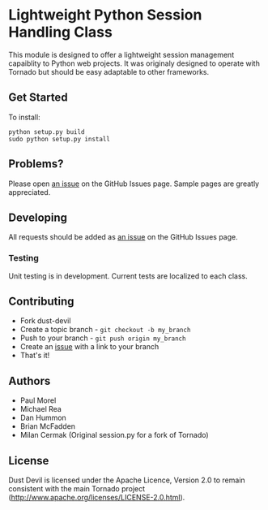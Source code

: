 # Lightweight Python Session Handling Class

This module is designed to offer a lightweight session management capaiblity to Python web projects.  It was originaly designed to operate with Tornado but should be easy adaptable to other frameworks.

## Get Started

To install:

    python setup.py build
    sudo python setup.py install

## Problems?

Please open [an issue][issues] on the GitHub Issues page. Sample pages are greatly appreciated.


## Developing

All requests should be added as [an issue][issues] on the GitHub Issues page.

### Testing

Unit testing is in development.  Current tests are localized to each class.

## Contributing

* Fork dust-devil
* Create a topic branch - `git checkout -b my_branch`
* Push to your branch - `git push origin my_branch`
* Create an [issue][issues] with a link to your branch
* That's it!


## Authors

* Paul Morel
* Michael Rea
* Dan Hummon
* Brian McFadden
* Milan Cermak (Original session.py for a fork of Tornado)


## License

Dust Devil is licensed under the Apache Licence, Version 2.0 to remain consistent
with the main Tornado project (http://www.apache.org/licenses/LICENSE-2.0.html).

[issues]: http://github.com/inviscid/dust-devil/issues
